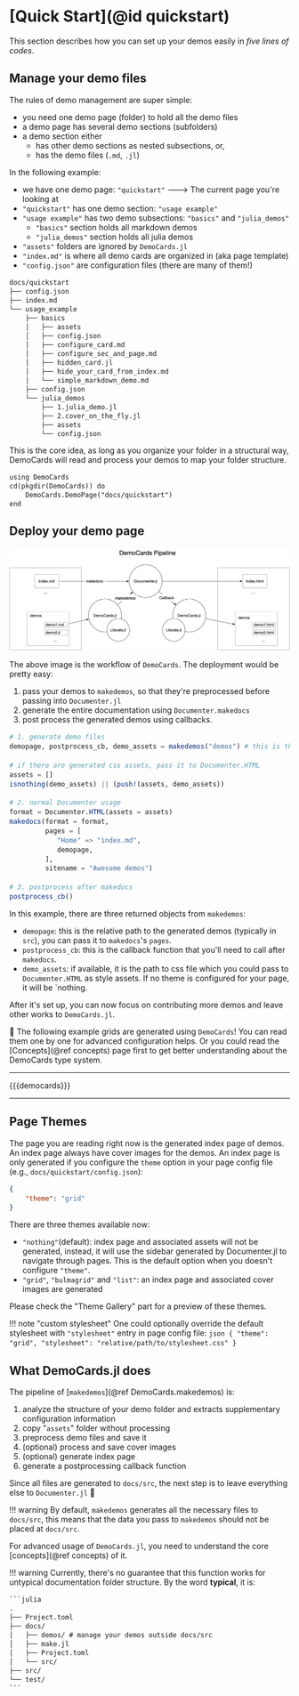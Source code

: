 # [Quick Start](@id quickstart)

This section describes how you can set up your demos easily in _five lines of codes_.

## Manage your demo files

The rules of demo management are super simple:

* you need one demo page (folder) to hold all the demo files
* a demo page has several demo sections (subfolders)
* a demo section either
    * has other demo sections as nested subsections, or,
    * has the demo files (`.md`, `.jl`)

In the following example:

* we have one demo page: `"quickstart"` ---> The current page you're looking at
* `"quickstart"` has one demo section: `"usage example"`
* `"usage example"` has two demo subsections: `"basics"` and `"julia_demos"`
  * `"basics"` section holds all markdown demos
  * `"julia_demos"` section holds all julia demos
* `"assets"` folders are ignored by `DemoCards.jl`
* `"index.md"` is where all demo cards are organized in (aka page template)
* `"config.json"` are configuration files (there are many of them!)

```text
docs/quickstart
├── config.json
├── index.md
└── usage_example
    ├── basics
    │   ├── assets
    │   ├── config.json
    │   ├── configure_card.md
    │   ├── configure_sec_and_page.md
    │   ├── hidden_card.jl
    │   ├── hide_your_card_from_index.md
    │   └── simple_markdown_demo.md
    ├── config.json
    └── julia_demos
        ├── 1.julia_demo.jl
        ├── 2.cover_on_the_fly.jl
        ├── assets
        └── config.json
```

This is the core idea, as long as you organize your folder in a structural way, DemoCards will read
and process your demos to map your folder structure.

```@repl simplest_demopage
using DemoCards
cd(pkgdir(DemoCards)) do
    DemoCards.DemoPage("docs/quickstart")
end
```

## Deploy your demo page

![democards workflow](assets/democards_workflow.png)

The above image is the workflow of `DemoCards`. The deployment would be pretty easy:

1. pass your demos to `makedemos`, so that they're preprocessed before passing into `Documenter.jl`
2. generate the entire documentation using `Documenter.makedocs`
3. post process the generated demos using callbacks.

```julia
# 1. generate demo files
demopage, postprocess_cb, demo_assets = makedemos("demos") # this is the relative path to docs/

# if there are generated css assets, pass it to Documenter.HTML
assets = []
isnothing(demo_assets) || (push!(assets, demo_assets))

# 2. normal Documenter usage
format = Documenter.HTML(assets = assets)
makedocs(format = format,
         pages = [
            "Home" => "index.md",
            demopage,
         ],
         sitename = "Awesome demos")

# 3. postprocess after makedocs
postprocess_cb()
```

In this example, there are three returned objects from `makedemos`:

* `demopage`: this is the relative path to the generated demos (typically in `src`), you
  can pass it to `makedocs`'s `pages`.
* `postprocess_cb`: this is the callback function that you'll need to call after `makedocs`.
* `demo_assets`: if available, it is the path to css file which you could pass to `Documenter.HTML`
  as style assets. If no theme is configured for your page, it will be `nothing.

After it's set up, you can now focus on contributing more demos and leave
other works to `DemoCards.jl`.

🎉 The following example grids are generated using `DemoCards`! You can read them one by one for
advanced configuration helps. Or you could read the [Concepts](@ref concepts) page first to get
better understanding about the DemoCards type system.

---

{{{democards}}}

---

## Page Themes

The page you are reading right now is the generated index page of demos. An index page always have
cover images for the demos. An index page is only generated if you configure the `theme` option in
your page config file (e.g., `docs/quickstart/config.json`):

```json
{
    "theme": "grid"
}
```

There are three themes available now:

* `"nothing"`(default): index page and associated assets will not be generated, instead, it will use
  the sidebar generated by Documenter.jl to navigate through pages. This is the default option when
  you doesn't configure `"theme"`.
* `"grid"`, `"bulmagrid"` and `"list"`: an index page and associated cover images are generated

Please check the "Theme Gallery" part for a preview of these themes.

!!! note "custom stylesheet"
    One could optionally override the default stylesheet with `"stylesheet"` entry in page config file:
    ```json
    {
        "theme": "grid",
        "stylesheet": "relative/path/to/stylesheet.css"
    }
    ```

## What DemoCards.jl does

The pipeline of [`makedemos`](@ref DemoCards.makedemos) is:

1. analyze the structure of your demo folder and extracts supplementary configuration information
2. copy "`assets`" folder without processing
3. preprocess demo files and save it
4. (optional) process and save cover images
5. (optional) generate index page
6. generate a postprocessing callback function

Since all files are generated to `docs/src`, the next step is to leave everything else
to `Documenter.jl` 💯

!!! warning
    By default, `makedemos` generates all the necessary files to `docs/src`, this means that the
    data you pass to `makedemos` should not be placed at `docs/src`.

For advanced usage of `DemoCards.jl`, you need to understand the core [concepts](@ref concepts) of it.

!!! warning
    Currently, there's no guarantee that this function works for untypical
    documentation folder structure. By the word **typical**, it is:

    ```julia
    .
    ├── Project.toml
    ├── docs/
    │   ├── demos/ # manage your demos outside docs/src
    │   ├── make.jl
    │   ├── Project.toml
    │   └── src/
    ├── src/
    └── test/
    ```
